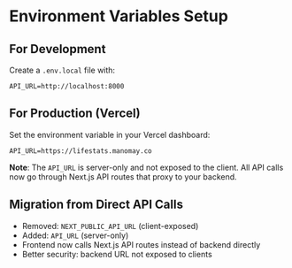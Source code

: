 # Environment Variables Setup

## For Development
Create a `.env.local` file with:
```
API_URL=http://localhost:8000
```

## For Production (Vercel)
Set the environment variable in your Vercel dashboard:
```
API_URL=https://lifestats.manomay.co
```

**Note**: The `API_URL` is server-only and not exposed to the client. All API calls now go through Next.js API routes that proxy to your backend.

## Migration from Direct API Calls
- Removed: `NEXT_PUBLIC_API_URL` (client-exposed)
- Added: `API_URL` (server-only)
- Frontend now calls Next.js API routes instead of backend directly
- Better security: backend URL not exposed to clients 